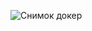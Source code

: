 ![Снимок докер](https://github.com/SolovievaA/Docker/assets/148959428/3e4126b1-9026-494b-b7a8-ec722b0801a8)
